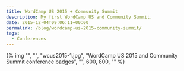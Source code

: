 ```yaml
---
title: WordCamp US 2015 + Community Summit
description: My first WordCamp US and Community Summit.
date: 2015-12-04T09:06:11+00:00
permalink: /blog/wordcamp-us-2015-community-summit/
tags:
  - Conferences
---
```


{% img "", "", "wcus2015-1.jpg", "WordCamp US 2015 and Community Summit conference badges", "", 600, 800, "" %}
